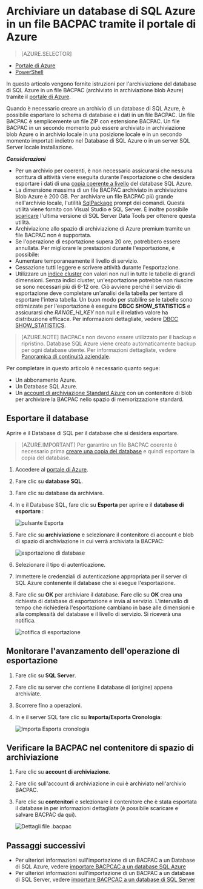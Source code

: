<properties
    pageTitle="Archiviare un database di SQL Azure in un file BACPAC tramite il portale di Azure"
    description="Archiviare un database di SQL Azure in un file BACPAC tramite il portale di Azure"
    services="sql-database"
    documentationCenter=""
    authors="stevestein"
    manager="jhubbard"
    editor=""/>

<tags
    ms.service="sql-database"
    ms.devlang="NA"
    ms.date="08/15/2016"
    ms.author="sstein"
    ms.workload="data-management"
    ms.topic="article"
    ms.tgt_pltfrm="NA"/>


# <a name="archive-an-azure-sql-database-to-a-bacpac-file-using-the-azure-portal"></a>Archiviare un database di SQL Azure in un file BACPAC tramite il portale di Azure

> [AZURE.SELECTOR]
- [Portale di Azure](sql-database-export.md)
- [PowerShell](sql-database-export-powershell.md)

In questo articolo vengono fornite istruzioni per l'archiviazione del database di SQL Azure in un file BACPAC (archiviato in archiviazione blob Azure) tramite il [portale di Azure](https://portal.azure.com).

Quando è necessario creare un archivio di un database di SQL Azure, è possibile esportare lo schema di database e i dati in un file BACPAC. Un file BACPAC è semplicemente un file ZIP con estensione BACPAC. Un file BACPAC in un secondo momento può essere archiviato in archiviazione blob Azure o in archivio locale in una posizione locale e in un secondo momento importati indietro nel Database di SQL Azure o in un server SQL Server locale installazione. 

***Considerazioni***

- Per un archivio per coerenti, è non necessario assicurarsi che nessuna scrittura di attività viene eseguita durante l'esportazione o che desidera esportare i dati di una [copia coerente a livello](sql-database-copy.md) del database SQL Azure.
- La dimensione massima di un file BACPAC archiviato in archiviazione Blob Azure è 200 GB. Per archiviare un file BACPAC più grande nell'archivio locale, l'utilità [SqlPackage](https://msdn.microsoft.com/library/hh550080.aspx) prompt dei comandi. Questa utilità viene fornito con Visual Studio e SQL Server. È inoltre possibile [scaricare](https://msdn.microsoft.com/library/mt204009.aspx) l'ultima versione di SQL Server Data Tools per ottenere questa utilità.
- Archiviazione allo spazio di archiviazione di Azure premium tramite un file BACPAC non è supportata.
- Se l'operazione di esportazione supera 20 ore, potrebbero essere annullata. Per migliorare le prestazioni durante l'esportazione, è possibile:
 - Aumentare temporaneamente il livello di servizio.
 - Cessazione tutti leggere e scrivere attività durante l'esportazione.
 - Utilizzare un [indice cluster](https://msdn.microsoft.com/library/ms190457.aspx) con valori non null in tutte le tabelle di grandi dimensioni. Senza indici cluster, un'esportazione potrebbe non riuscire se sono necessari più di 6-12 ore. Ciò avviene perché il servizio di esportazione deve completare un'analisi della tabella per tentare di esportare l'intera tabella. Un buon modo per stabilire se le tabelle sono ottimizzate per l'esportazione è eseguire **DBCC SHOW_STATISTICS** e assicurarsi che *RANGE_HI_KEY* non null e il relativo valore ha distribuzione efficace. Per informazioni dettagliate, vedere [DBCC SHOW_STATISTICS](https://msdn.microsoft.com/library/ms174384.aspx).


> [AZURE.NOTE] BACPACs non devono essere utilizzato per il backup e ripristino. Database SQL Azure viene creato automaticamente backup per ogni database utente. Per informazioni dettagliate, vedere [Panoramica di continuità aziendale](sql-database-business-continuity.md).

Per completare in questo articolo è necessario quanto segue:

- Un abbonamento Azure.
- Un Database SQL Azure. 
- Un [account di archiviazione Standard Azure](../storage/storage-create-storage-account.md) con un contenitore di blob per archiviare la BACPAC nello spazio di memorizzazione standard.

## <a name="export-your-database"></a>Esportare il database

Aprire e il Database di SQL per il database che si desidera esportare.

> [AZURE.IMPORTANT] Per garantire un file BACPAC coerente è necessario prima [creare una copia del database](sql-database-copy.md) e quindi esportare la copia del database. 

1.  Accedere al [portale di Azure](https://portal.azure.com).
2.  Fare clic su **database SQL**.
3.  Fare clic su database da archiviare.
4.  In e il Database SQL, fare clic su **Esporta** per aprire e il **database di esportare** :

    ![pulsante Esporta][1]

5.  Fare clic su **archiviazione** e selezionare il contenitore di account e blob di spazio di archiviazione in cui verrà archiviata la BACPAC:

    ![esportazione di database][2]

6. Selezionare il tipo di autenticazione. 
7.  Immettere le credenziali di autenticazione appropriata per il server di SQL Azure contenente il database che si esegue l'esportazione.
8.  Fare clic su **OK** per archiviare il database. Fare clic su **OK** crea una richiesta di database di esportazione e invia al servizio. L'intervallo di tempo che richiederà l'esportazione cambiano in base alle dimensioni e alla complessità del database e il livello di servizio. Si riceverà una notifica.

    ![notifica di esportazione][3]

## <a name="monitor-the-progress-of-the-export-operation"></a>Monitorare l'avanzamento dell'operazione di esportazione

1.  Fare clic su **SQL Server**.
2.  Fare clic su server che contiene il database di (origine) appena archiviate.
3.  Scorrere fino a operazioni.
4.  In e il server SQL fare clic su **Importa/Esporta Cronologia**:

    ![Importa Esporta cronologia][4]

## <a name="verify-the-bacpac-is-in-your-storage-container"></a>Verificare la BACPAC nel contenitore di spazio di archiviazione

1.  Fare clic su **account di archiviazione**.
2.  Fare clic sull'account di archiviazione in cui è archiviato nell'archivio BACPAC.
3.  Fare clic su **contenitori** e selezionare il contenitore che è stata esportata il database in per informazioni dettagliate (è possibile scaricare e salvare BACPAC da qui).

    ![Dettagli file .bacpac][5]  

## <a name="next-steps"></a>Passaggi successivi

- Per ulteriori informazioni sull'importazione di un BACPAC a un Database di SQL Azure, vedere [importare BACPCAC a un database SQL Azure](sql-database-import.md)
- Per ulteriori informazioni sull'importazione di un BACPAC a un database di SQL Server, vedere [importare BACPCAC a un database di SQL Server](https://msdn.microsoft.com/library/hh710052.aspx)



<!--Image references-->
[1]: ./media/sql-database-export/export.png
[2]: ./media/sql-database-export/export-blade.png
[3]: ./media/sql-database-export/export-notification.png
[4]: ./media/sql-database-export/export-history.png
[5]: ./media/sql-database-export/bacpac-archive.png

